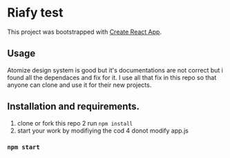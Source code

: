 # Riafy test

This project was bootstrapped with [Create React App](https://github.com/facebook/create-react-app).

## Usage

Atomize design system is good but it's documentations are not correct but i found all the dependaces and fix for it. I use all that fix in this repo so that anyone can clone and use it for their new projects.


## Installation and requirements.

1. clone or fork this repo
2 run `npm install`
3. start your work by modifiying the cod
4 donot modify app.js



### `npm start`
